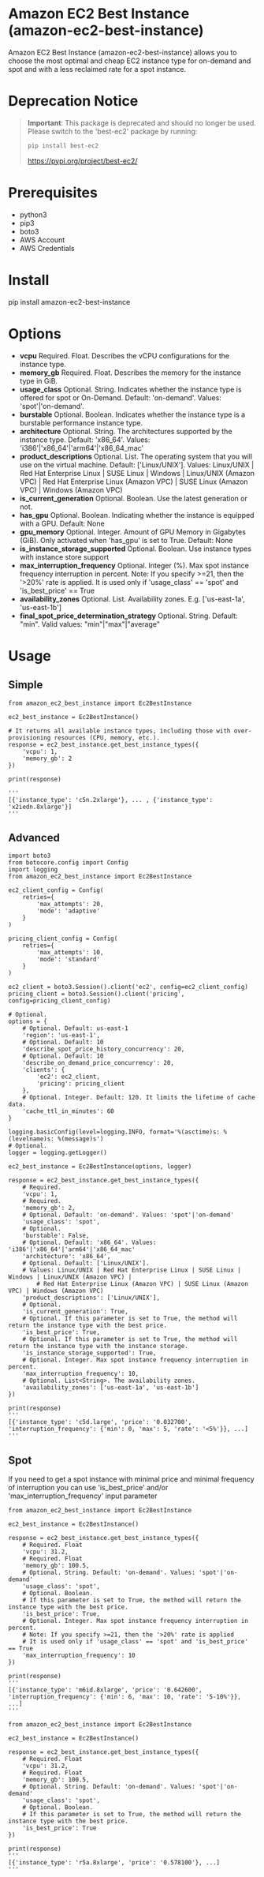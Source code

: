 # Amazon EC2 Best Instance (amazon-ec2-best-instance)

Amazon EC2 Best Instance (amazon-ec2-best-instance) allows you to choose the most optimal and cheap EC2 instance type for on-demand and spot and with a less reclaimed rate for a spot instance.

# Deprecation Notice

> **Important**: This package is deprecated and should no longer be used. Please switch to the 'best-ec2' package by running:
>
> ```bash
> pip install best-ec2
> ```
> https://pypi.org/project/best-ec2/

# Prerequisites
* python3
* pip3
* boto3  
* AWS Account
* AWS Credentials

# Install
pip install amazon-ec2-best-instance

# Options

* **vcpu** Required. Float. Describes the vCPU configurations for the instance type.
* **memory_gb** Required. Float. Describes the memory for the instance type in GiB.
* **usage_class** Optional. String. Indicates whether the instance type is offered for spot or On-Demand. Default: 'on-demand'. Values: 'spot'|'on-demand'.
* **burstable** Optional. Boolean. Indicates whether the instance type is a burstable performance instance type.
* **architecture** Optional. String. The architectures supported by the instance type. Default: 'x86_64'. Values: 'i386'|'x86_64'|'arm64'|'x86_64_mac'
* **product_descriptions** Optional. List<String>. The operating system that you will use on the virtual machine. Default: ['Linux/UNIX']. Values: Linux/UNIX | Red Hat Enterprise Linux | SUSE Linux | Windows | Linux/UNIX (Amazon VPC) | Red Hat Enterprise Linux (Amazon VPC) | SUSE Linux (Amazon VPC) | Windows (Amazon VPC)
* **is_current_generation** Optional. Boolean. Use the latest generation or not.
* **has_gpu** Optional. Boolean. Indicating whether the instance is equipped with a GPU. Default: None
* **gpu_memory** Optional. Integer. Amount of GPU Memory in Gigabytes (GiB). Only activated when 'has_gpu' is set to True. Default: None
* **is_instance_storage_supported** Optional. Boolean. Use instance types with instance store support
* **max_interruption_frequency** Optional. Integer (%). Max spot instance frequency interruption in percent. Note: If you specify >=21, then the '>20%' rate is applied. It is used only if 'usage_class' == 'spot' and 'is_best_price' == True
* **availability_zones** Optional. List<String>. Availability zones. E.g. ['us-east-1a', 'us-east-1b']
* **final_spot_price_determination_strategy** Optional. String. Default: "min". Valid values: "min"|"max"|"average"

# Usage

## Simple

```
from amazon_ec2_best_instance import Ec2BestInstance

ec2_best_instance = Ec2BestInstance()

# It returns all available instance types, including those with over-provisioning resources (CPU, memory, etc.).
response = ec2_best_instance.get_best_instance_types({
    'vcpu': 1,
    'memory_gb': 2
})

print(response)

'''
[{'instance_type': 'c5n.2xlarge'}, ... , {'instance_type': 'x2iedn.8xlarge'}]
'''
```

## Advanced

```
import boto3
from botocore.config import Config
import logging
from amazon_ec2_best_instance import Ec2BestInstance

ec2_client_config = Config(
    retries={
        'max_attempts': 20,
        'mode': 'adaptive'
    }
)

pricing_client_config = Config(
    retries={
        'max_attempts': 10,
        'mode': 'standard'
    }
)

ec2_client = boto3.Session().client('ec2', config=ec2_client_config)
pricing_client = boto3.Session().client('pricing', config=pricing_client_config)

# Optional.
options = {
    # Optional. Default: us-east-1
    'region': 'us-east-1',
    # Optional. Default: 10
    'describe_spot_price_history_concurrency': 20,
    # Optional. Default: 10
    'describe_on_demand_price_concurrency': 20,
    'clients': {
        'ec2': ec2_client,
        'pricing': pricing_client
    },
    # Optional. Integer. Default: 120. It limits the lifetime of cache data.
    'cache_ttl_in_minutes': 60
}

logging.basicConfig(level=logging.INFO, format='%(asctime)s: %(levelname)s: %(message)s')
# Optional.
logger = logging.getLogger()

ec2_best_instance = Ec2BestInstance(options, logger)

response = ec2_best_instance.get_best_instance_types({
    # Required.
    'vcpu': 1,
    # Required.
    'memory_gb': 2,
    # Optional. Default: 'on-demand'. Values: 'spot'|'on-demand'
    'usage_class': 'spot',
    # Optional.
    'burstable': False,
    # Optional. Default: 'x86_64'. Values: 'i386'|'x86_64'|'arm64'|'x86_64_mac'
    'architecture': 'x86_64',
    # Optional. Default: ['Linux/UNIX'].
    # Values: Linux/UNIX | Red Hat Enterprise Linux | SUSE Linux | Windows | Linux/UNIX (Amazon VPC) | 
        # Red Hat Enterprise Linux (Amazon VPC) | SUSE Linux (Amazon VPC) | Windows (Amazon VPC)
    'product_descriptions': ['Linux/UNIX'],
    # Optional.
    'is_current_generation': True,
    # Optional. If this parameter is set to True, the method will return the instance type with the best price.
    'is_best_price': True,
    # Optional. If this parameter is set to True, the method will return the instance type with the instance storage.
    'is_instance_storage_supported': True,
    # Optional. Integer. Max spot instance frequency interruption in percent.
    'max_interruption_frequency': 10,
    # Optional. List<String>. The availability zones.
    'availability_zones': ['us-east-1a', 'us-east-1b']
})

print(response)
'''
[{'instance_type': 'c5d.large', 'price': '0.032700', 'interruption_frequency': {'min': 0, 'max': 5, 'rate': '<5%'}}, ...]
'''

```

## Spot

If you need to get a spot instance with minimal price and minimal frequency of interruption you can use 'is_best_price' and/or 'max_interruption_frequency' input parameter

```
from amazon_ec2_best_instance import Ec2BestInstance

ec2_best_instance = Ec2BestInstance()

response = ec2_best_instance.get_best_instance_types({
    # Required. Float
    'vcpu': 31.2,
    # Required. Float
    'memory_gb': 100.5,
    # Optional. String. Default: 'on-demand'. Values: 'spot'|'on-demand'
    'usage_class': 'spot',
    # Optional. Boolean.
    # If this parameter is set to True, the method will return the instance type with the best price.
    'is_best_price': True,
    # Optional. Integer. Max spot instance frequency interruption in percent.
    # Note: If you specify >=21, then the '>20%' rate is applied
    # It is used only if 'usage_class' == 'spot' and 'is_best_price' == True
    'max_interruption_frequency': 10
})

print(response)
'''
[{'instance_type': 'm6id.8xlarge', 'price': '0.642600', 'interruption_frequency': {'min': 6, 'max': 10, 'rate': '5-10%'}}, ...]
'''
```

```
from amazon_ec2_best_instance import Ec2BestInstance

ec2_best_instance = Ec2BestInstance()

response = ec2_best_instance.get_best_instance_types({
    # Required. Float
    'vcpu': 31.2,
    # Required. Float
    'memory_gb': 100.5,
    # Optional. String. Default: 'on-demand'. Values: 'spot'|'on-demand'
    'usage_class': 'spot',
    # Optional. Boolean.
    # If this parameter is set to True, the method will return the instance type with the best price.
    'is_best_price': True
})

print(response)
'''
[{'instance_type': 'r5a.8xlarge', 'price': '0.578100'}, ...]
'''
```